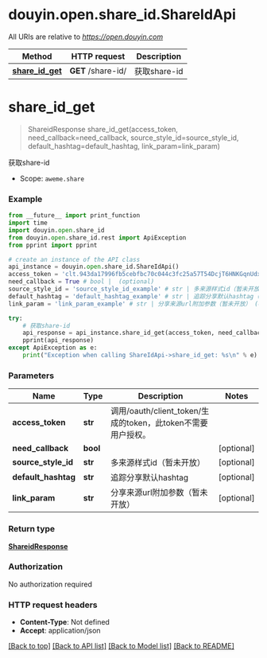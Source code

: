 # douyin.open.share_id.ShareIdApi

All URIs are relative to *https://open.douyin.com*

Method | HTTP request | Description
------------- | ------------- | -------------
[**share_id_get**](ShareIdApi.md#share_id_get) | **GET** /share-id/ | 获取share-id

# **share_id_get**
> ShareidResponse share_id_get(access_token, need_callback=need_callback, source_style_id=source_style_id, default_hashtag=default_hashtag, link_param=link_param)

获取share-id

* Scope: `aweme.share` 

### Example
```python
from __future__ import print_function
import time
import douyin.open.share_id
from douyin.open.share_id.rest import ApiException
from pprint import pprint

# create an instance of the API class
api_instance = douyin.open.share_id.ShareIdApi()
access_token = 'clt.943da17996fb5cebfbc70c044c3fc25a57T54DcjT6HNKGqnUdxzy1KcxFnZ' # str | 调用/oauth/client_token/生成的token，此token不需要用户授权。
need_callback = True # bool |  (optional)
source_style_id = 'source_style_id_example' # str | 多来源样式id（暂未开放） (optional)
default_hashtag = 'default_hashtag_example' # str | 追踪分享默认hashtag (optional)
link_param = 'link_param_example' # str | 分享来源url附加参数（暂未开放） (optional)

try:
    # 获取share-id
    api_response = api_instance.share_id_get(access_token, need_callback=need_callback, source_style_id=source_style_id, default_hashtag=default_hashtag, link_param=link_param)
    pprint(api_response)
except ApiException as e:
    print("Exception when calling ShareIdApi->share_id_get: %s\n" % e)
```

### Parameters

Name | Type | Description  | Notes
------------- | ------------- | ------------- | -------------
 **access_token** | **str**| 调用/oauth/client_token/生成的token，此token不需要用户授权。 | 
 **need_callback** | **bool**|  | [optional] 
 **source_style_id** | **str**| 多来源样式id（暂未开放） | [optional] 
 **default_hashtag** | **str**| 追踪分享默认hashtag | [optional] 
 **link_param** | **str**| 分享来源url附加参数（暂未开放） | [optional] 

### Return type

[**ShareidResponse**](ShareidResponse.md)

### Authorization

No authorization required

### HTTP request headers

 - **Content-Type**: Not defined
 - **Accept**: application/json

[[Back to top]](#) [[Back to API list]](../README.md#documentation-for-api-endpoints) [[Back to Model list]](../README.md#documentation-for-models) [[Back to README]](../README.md)

